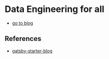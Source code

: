 # Data Engineering for all

- [go to blog](<https://data-engineering-for-all-kr.github.io/>)

## References

- [gatsby-starter-blog](<https://www.gatsbyjs.com/starters/gatsbyjs/gatsby-starter-blog>)
